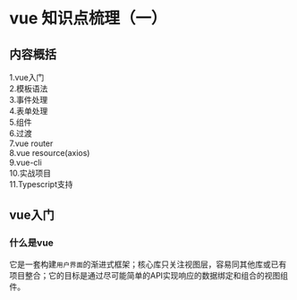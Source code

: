 # vue 知识点梳理（一）

## 内容概括
1.vue入门<br>
2.模板语法<br>
3.事件处理<br>
4.表单处理<br>
5.组件<br>
6.过渡<br>
7.vue router<br>
8.vue resource(axios)<br>
9.vue-cli<br>
10.实战项目<br>
11.Typescript支持<br>

## vue入门
### 什么是vue
它是一套构建```用户界面```的渐进式框架；核心库只关注视图层，容易同其他库或已有项目整合；它的目标是通过尽可能简单的API实现响应的数据绑定和组合的视图组件。

